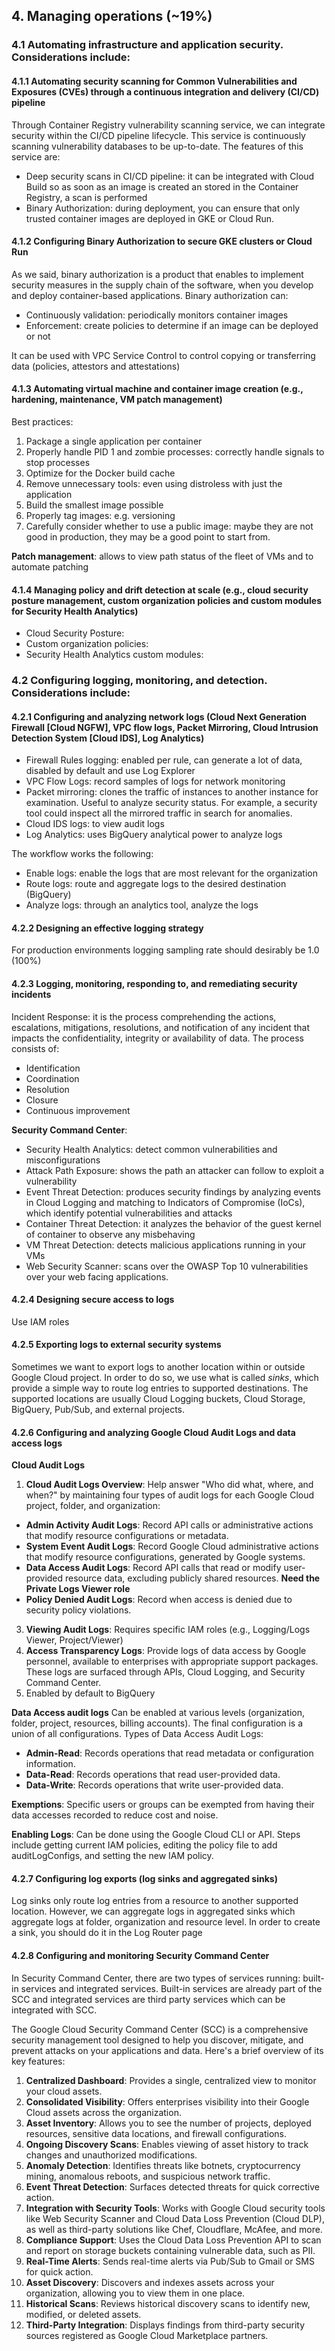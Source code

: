 ## **4. Managing operations (~19%)**
### **4.1 Automating infrastructure and application security. Considerations include:**
#### **4.1.1 Automating security scanning for Common Vulnerabilities and Exposures (CVEs) through a continuous integration and delivery (CI/CD) pipeline**
Through Container Registry vulnerability scanning service, we can integrate security within the CI/CD pipeline lifecycle. This service is continuously scanning vulnerability databases to be up-to-date. The features of this service are:

-   Deep security scans in CI/CD pipeline: it can be integrated with Cloud Build so as soon as an image is created an stored in the Container Registry, a scan is performed
-   Binary Authorization: during deployment, you can ensure that only trusted container images are deployed in GKE or Cloud Run.

#### **4.1.2 Configuring Binary Authorization to secure GKE clusters or Cloud Run**
As we said, binary authorization is a product that enables to implement security measures in the supply chain of the software, when you develop and deploy container-based applications. Binary authorization can:
-   Continuously validation: periodically monitors container images
-   Enforcement: create policies to determine if an image can be deployed or not

It can be used with VPC Service Control to control copying or transferring data (policies, attestors and attestations)

#### **4.1.3 Automating virtual machine and container image creation (e.g., hardening, maintenance, VM patch management)**
Best practices:

1.  Package a single application per container
2.  Properly handle PID 1 and zombie processes: correctly handle signals to stop processes
3.  Optimize for the Docker build cache
4.  Remove unnecessary tools: even using distroless with just the application
5.  Build the smallest image possible
6.  Properly tag images: e.g. versioning
7.  Carefully consider whether to use a public image: maybe they are not good in production, they may be a good point to start from.

**Patch management**: allows to view path status of the fleet of VMs and to automate patching
#### **4.1.4 Managing policy and drift detection at scale (e.g., cloud security posture management, custom organization policies and custom modules for Security Health Analytics)**
-   Cloud Security Posture:
-   Custom organization policies:
-   Security Health Analytics custom modules:
### **4.2 Configuring logging, monitoring, and detection. Considerations include:**
#### **4.2.1 Configuring and analyzing network logs (Cloud Next Generation Firewall [Cloud  NGFW], VPC flow logs, Packet Mirroring, Cloud Intrusion Detection System [Cloud IDS],  Log Analytics)**
-   Firewall Rules logging: enabled per rule, can generate a lot of data, disabled by default and use Log Explorer
-   VPC Flow Logs: record samples of logs for network monitoring
-   Packet mirroring: clones the traffic of instances to another instance for examination. Useful to analyze security status. For example, a security tool could inspect all the mirrored traffic in search for anomalies.
-   Cloud IDS logs: to view audit logs
-   Log Analytics: uses BigQuery analytical power to analyze logs

The workflow works the following:

-   Enable logs: enable the logs that are most relevant for the organization
-   Route logs: route and aggregate logs to the desired destination (BigQuery)
-   Analyze logs: through an analytics tool, analyze the logs
#### **4.2.2 Designing an effective logging strategy**
For production environments logging sampling rate should desirably be 1.0 (100%)
#### **4.2.3 Logging, monitoring, responding to, and remediating security incidents**
Incident Response: it is the process comprehending the actions, escalations, mitigations, resolutions, and notification of any incident that impacts the confidentiality, integrity or availability of data. The process consists of:

-   Identification
-   Coordination
-   Resolution
-   Closure
-   Continuous improvement

**Security Command Center**:
-   Security Health Analytics: detect common vulnerabilities and misconfigurations
-   Attack Path Exposure: shows the path an attacker can follow to exploit a vulnerability
-   Event Threat Detection: produces security findings by analyzing events in Cloud Logging and matching to Indicators of Compromise (IoCs), which identify potential vulnerabilities and attacks
-   Container Threat Detection: it analyzes the behavior of the guest kernel of container to observe any misbehaving
-   VM Threat Detection: detects malicious applications running in your VMs
-   Web Security Scanner: scans over the OWASP Top 10 vulnerabilities over your web facing applications.
#### **4.2.4 Designing secure access to logs**
Use IAM roles
#### **4.2.5 Exporting logs to external security systems**
Sometimes we want to export logs to another location within or outside Google Cloud project. In order to do so, we use what is called _sinks_, which provide a simple way to route log entries to supported destinations. The supported locations are usually Cloud Logging buckets, Cloud Storage, BigQuery, Pub/Sub, and external projects.
#### **4.2.6 Configuring and analyzing Google Cloud Audit Logs and data access logs**
**Cloud Audit Logs**
1.  **Cloud Audit Logs Overview**: Help answer "Who did what, where, and when?" by maintaining four types of audit logs for each Google Cloud project, folder, and organization:

-   **Admin Activity Audit Logs**: Record API calls or administrative actions that modify resource configurations or metadata.
-   **System Event Audit Logs**: Record Google Cloud administrative actions that modify resource configurations, generated by Google systems.
-   **Data Access Audit Logs**: Record API calls that read or modify user-provided resource data, excluding publicly shared resources. **Need the Private Logs Viewer role**
-   **Policy Denied Audit Logs**: Record when access is denied due to security policy violations.

3.  **Viewing Audit Logs**: Requires specific IAM roles (e.g., Logging/Logs Viewer, Project/Viewer)
4.  **Access Transparency Logs**: Provide logs of data access by Google personnel, available to enterprises with appropriate support packages. These logs are surfaced through APIs, Cloud Logging, and Security Command Center.
5.  Enabled by default to BigQuery

**Data Access audit logs**
Can be enabled at various levels (organization, folder, project, resources, billing accounts). The final configuration is a union of all configurations. Types of Data Access Audit Logs:

-   **Admin-Read**: Records operations that read metadata or configuration information.
-   **Data-Read**: Records operations that read user-provided data.
-   **Data-Write**: Records operations that write user-provided data.

**Exemptions**: Specific users or groups can be exempted from having their data accesses recorded to reduce cost and noise.

**Enabling Logs**: Can be done using the Google Cloud CLI or API. Steps include getting current IAM policies, editing the policy file to add auditLogConfigs, and setting the new IAM policy.
#### **4.2.7 Configuring log exports (log sinks and aggregated sinks)**
Log sinks only route log entries from a resource to another supported location. However, we can aggregate logs in aggregated sinks which aggregate logs at folder, organization and resource level. In order to create a sink, you should do it in the Log Router page
#### **4.2.8 Configuring and monitoring Security Command Center**
In Security Command Center, there are two types of services running: built-in services and integrated services. Built-in services are already part of the SCC and integrated services are third party services which can be integrated with SCC.

The Google Cloud Security Command Center (SCC) is a comprehensive security management tool designed to help you discover, mitigate, and prevent attacks on your applications and data. Here's a brief overview of its key features:
1.  **Centralized Dashboard**: Provides a single, centralized view to monitor your cloud assets.
2.  **Consolidated Visibility**: Offers enterprises visibility into their Google Cloud assets across the organization.
3.  **Asset Inventory**: Allows you to see the number of projects, deployed resources, sensitive data locations, and firewall configurations.
4.  **Ongoing Discovery Scans**: Enables viewing of asset history to track changes and unauthorized modifications.
5.  **Anomaly Detection**: Identifies threats like botnets, cryptocurrency mining, anomalous reboots, and suspicious network traffic.
6.  **Event Threat Detection**: Surfaces detected threats for quick corrective action.
7.  **Integration with Security Tools**: Works with Google Cloud security tools like Web Security Scanner and Cloud Data Loss Prevention (Cloud DLP), as well as third-party solutions like Chef, Cloudflare, McAfee, and more.
8.  **Compliance Support**: Uses the Cloud Data Loss Prevention API to scan and report on storage buckets containing vulnerable data, such as PII.
9.  **Real-Time Alerts**: Sends real-time alerts via Pub/Sub to Gmail or SMS for quick action.
10.  **Asset Discovery**: Discovers and indexes assets across your organization, allowing you to view them in one place.
11.  **Historical Scans**: Reviews historical discovery scans to identify new, modified, or deleted assets.
12.  **Third-Party Integration**: Displays findings from third-party security sources registered as Google Cloud Marketplace partners.
